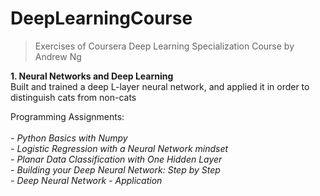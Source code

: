 # DeepLearningCourse
> Exercises of Coursera Deep Learning Specialization Course by Andrew Ng
> 
**1. Neural Networks and Deep Learning** <br />
Built and trained a deep L-layer neural network, and applied it in order to distinguish cats from non-cats

Programming Assignments:<br />
<br />
*- Python Basics with Numpy* <br />
*- Logistic Regression with a Neural Network mindset* <br />
*- Planar Data Classification with One Hidden Layer* <br />
*- Building your Deep Neural Network: Step by Step* <br />
*- Deep Neural Network - Application* 
